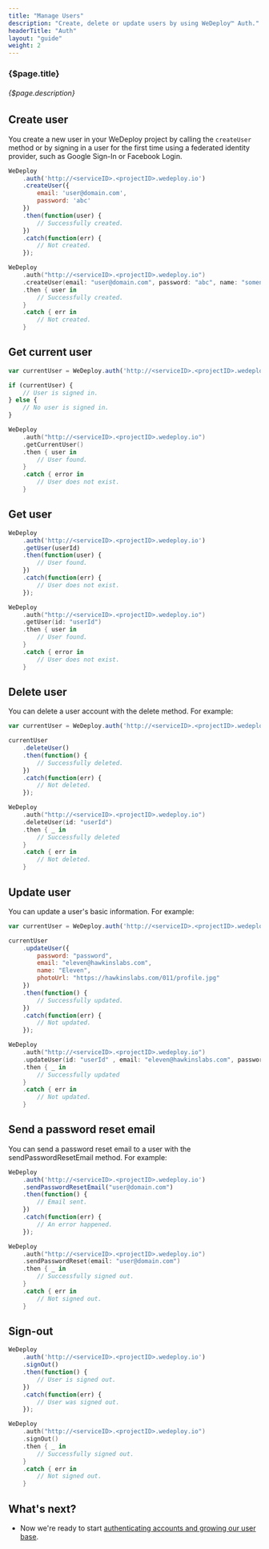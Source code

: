 ```yaml
---
title: "Manage Users"
description: "Create, delete or update users by using WeDeploy™ Auth."
headerTitle: "Auth"
layout: "guide"
weight: 2
---
```


### {$page.title}

###### {$page.description}

<article id="1">

## Create user

You create a new user in your WeDeploy project by calling the `createUser` method or by signing in a user for the first time using a federated identity provider, such as Google Sign-In or Facebook Login.

```javascript
WeDeploy
	.auth('http://<serviceID>.<projectID>.wedeploy.io')
	.createUser({
		email: 'user@domain.com',
		password: 'abc'
	})
	.then(function(user) {
		// Successfully created.
	})
	.catch(function(err) {
		// Not created.
	});
```
```swift
WeDeploy
	.auth("http://<serviceID>.<projectID>.wedeploy.io")
	.createUser(email: "user@domain.com", password: "abc", name: "somename")
	.then { user in
		// Successfully created.
	}
	.catch { err in
		// Not created.
	}
```

</article>

<article id="2">

## Get current user

```javascript
var currentUser = WeDeploy.auth('http://<serviceID>.<projectID>.wedeploy.io').currentUser;

if (currentUser) {
	// User is signed in.
} else {
	// No user is signed in.
}
```
```swift
WeDeploy
	.auth("http://<serviceID>.<projectID>.wedeploy.io")
	.getCurrentUser()
	.then { user in
		// User found.
	}
	.catch { error in
		// User does not exist.
	}
```

</article>

<article id="3">

## Get user

```javascript
WeDeploy
	.auth('http://<serviceID>.<projectID>.wedeploy.io')
	.getUser(userId)
	.then(function(user) {
		// User found.
	})
	.catch(function(err) {
		// User does not exist.
	});
```
```swift
WeDeploy
	.auth("http://<serviceID>.<projectID>.wedeploy.io")
	.getUser(id: "userId")
	.then { user in
		// User found.
	}
	.catch { error in
		// User does not exist.
	}
```

</article>

<article id="4">

## Delete user

You can delete a user account with the delete method. For example:

```javascript
var currentUser = WeDeploy.auth('http://<serviceID>.<projectID>.wedeploy.io').currentUser;

currentUser
	.deleteUser()
	.then(function() {
		// Successfully deleted.
	})
	.catch(function(err) {
		// Not deleted.
	});
```
```swift
WeDeploy
	.auth("http://<serviceID>.<projectID>.wedeploy.io")
	.deleteUser(id: "userId")
	.then { _ in
		// Successfully deleted
	}
	.catch { err in
		// Not deleted.
	}
```

</article>

<article id="5">

## Update user

You can update a user's basic information. For example:

```javascript
var currentUser = WeDeploy.auth('http://<serviceID>.<projectID>.wedeploy.io').currentUser;

currentUser
	.updateUser({
		password: "password",
		email: "eleven@hawkinslabs.com",
		name: "Eleven",
		photoUrl: "https://hawkinslabs.com/011/profile.jpg"
	})
	.then(function() {
		// Successfully updated.
	})
	.catch(function(err) {
		// Not updated.
	});
```
```swift
WeDeploy
	.auth("http://<serviceID>.<projectID>.wedeploy.io")
	.updateUser(id: "userId" , email: "eleven@hawkinslabs.com", password: "password", name: "Eleven")
	.then { _ in
		// Successfully updated
	}
	.catch { err in
		// Not updated.
	}
```

</article>

<article id="6">

## Send a password reset email

You can send a password reset email to a user with the sendPasswordResetEmail method. For example:

```javascript
WeDeploy
	.auth('http://<serviceID>.<projectID>.wedeploy.io')
	.sendPasswordResetEmail("user@domain.com")
	.then(function() {
		// Email sent.
	})
	.catch(function(err) {
		// An error happened.
	});
```
```swift
WeDeploy
	.auth("http://<serviceID>.<projectID>.wedeploy.io")
	.sendPasswordReset(email: "user@domain.com")
	.then { _ in
		// Successfully signed out.
	}
	.catch { err in
		// Not signed out.
	}
```

</article>

<article id="7">

## Sign-out

```javascript
WeDeploy
	.auth('http://<serviceID>.<projectID>.wedeploy.io')
	.signOut()
	.then(function() {
		// User is signed out.
	})
	.catch(function(err) {
		// User was signed out.
	});
```
```swift
WeDeploy
	.auth("http://<serviceID>.<projectID>.wedeploy.io")
	.signOut()
	.then { _ in
		// Successfully signed out.
	}
	.catch { err in
		// Not signed out.
	}
```

</article>

## What's next?

* Now we're ready to start [authenticating accounts and growing our user base](/docs/auth/javascript/sign-in-with-facebook.html).
